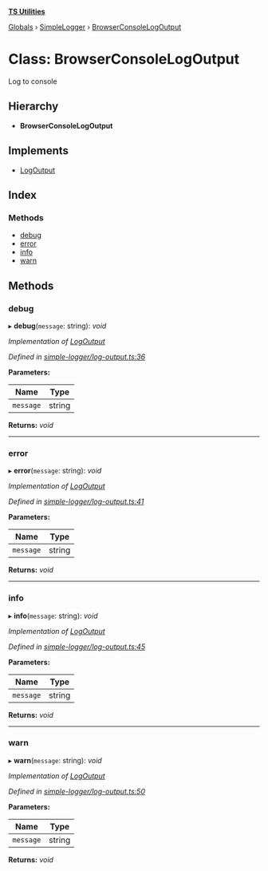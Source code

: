 **[TS Utilities](../README.md)**

[Globals](../README.md) › [SimpleLogger](../modules/simplelogger.md) › [BrowserConsoleLogOutput](simplelogger.browserconsolelogoutput.md)

# Class: BrowserConsoleLogOutput

Log to console

## Hierarchy

* **BrowserConsoleLogOutput**

## Implements

* [LogOutput](../interfaces/simplelogger.logoutput.md)

## Index

### Methods

* [debug](simplelogger.browserconsolelogoutput.md#debug)
* [error](simplelogger.browserconsolelogoutput.md#error)
* [info](simplelogger.browserconsolelogoutput.md#info)
* [warn](simplelogger.browserconsolelogoutput.md#warn)

## Methods

###  debug

▸ **debug**(`message`: string): *void*

*Implementation of [LogOutput](../interfaces/simplelogger.logoutput.md)*

*Defined in [simple-logger/log-output.ts:36](https://github.com/Juraji/ts-utilities/blob/master/src/lib/simple-logger/log-output.ts#L36)*

**Parameters:**

Name | Type |
------ | ------ |
`message` | string |

**Returns:** *void*

___

###  error

▸ **error**(`message`: string): *void*

*Implementation of [LogOutput](../interfaces/simplelogger.logoutput.md)*

*Defined in [simple-logger/log-output.ts:41](https://github.com/Juraji/ts-utilities/blob/master/src/lib/simple-logger/log-output.ts#L41)*

**Parameters:**

Name | Type |
------ | ------ |
`message` | string |

**Returns:** *void*

___

###  info

▸ **info**(`message`: string): *void*

*Implementation of [LogOutput](../interfaces/simplelogger.logoutput.md)*

*Defined in [simple-logger/log-output.ts:45](https://github.com/Juraji/ts-utilities/blob/master/src/lib/simple-logger/log-output.ts#L45)*

**Parameters:**

Name | Type |
------ | ------ |
`message` | string |

**Returns:** *void*

___

###  warn

▸ **warn**(`message`: string): *void*

*Implementation of [LogOutput](../interfaces/simplelogger.logoutput.md)*

*Defined in [simple-logger/log-output.ts:50](https://github.com/Juraji/ts-utilities/blob/master/src/lib/simple-logger/log-output.ts#L50)*

**Parameters:**

Name | Type |
------ | ------ |
`message` | string |

**Returns:** *void*